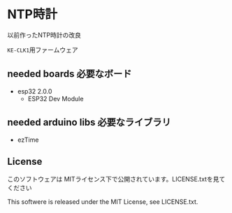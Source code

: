 # NTP時計

以前作ったNTP時計の改良

`KE-CLK1`用ファームウェア

## needed boards 必要なボード

- esp32 2.0.0
  - ESP32 Dev Module

## needed arduino libs 必要なライブラリ

- ezTime

## License

このソフトウェアは MITライセンス下で公開されています。LICENSE.txtを見てください

This softwere is released under the MIT License, see LICENSE.txt.

